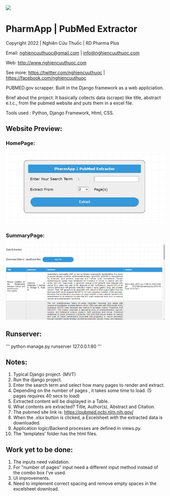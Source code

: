 
![](https://raw.githubusercontent.com/nghiencuuthuoc/PharmApp/master/PharmApp-logo.png)
# PharmApp | PubMed Extractor
Copyright 2022 | Nghiên Cứu Thuốc | RD Pharma Plus

Email: nghiencuuthuoc@gmail.com | info@nghiencuuthuoc.com

Web: http://www.nghiencuuthuoc.com

See more: https://twitter.com/nghiencuuthuoc | https://facebook.com/nghiencuuthuoc



PUBMED.gov scrapper. Built in the Django framework as a web appliciation.

Brief about the project:
 It basically collects data (scrape) like title, abstract e.t.c., from the pubmed website
 and puts them in a excel file.

Tools used : Python, Django Framework, Html, CSS.

## Website Preview:
### HomePage:
<p align="center"> 
  <kbd>
    <img src="/screenshots/hp.jpg">
  </kbd>
</p>

### SummaryPage:
<p align="center"> 
  <kbd>
    <img src="/screenshots/sp.png">
  </kbd>
</p>

## Runserver:
'''
python manage.py runserver 127.0.0.1:80
'''

## Notes:
1) Typical Django project. (MVT)
2) Run the django project.
3) Enter the search term and select how many pages to render and extract.
4) Depending on the number of pages , it takes some time to load. (5 pages requires 40 secs to load)
5) Extracted content will be displayed in a Table.
6) What contents are extracted? Title, Author(s), Abstract and Citation.
7) The pubmed site link is: https://pubmed.ncbi.nlm.nih.gov/
8) When the .xlsx button is clicked, a Excelsheet with the extracted data is downloaded.
9) Application logic/Backend processes are defined in views.py.
10) The 'templates' folder has the html files.

## Work yet to be done:
1) The inputs need validation.
2) For "number of pages" input need a different input method instead of the combo box I've used.
3) UI improvements.
4) Need to implement correct spacing and remove empty spaces in the excelsheet download.
##

